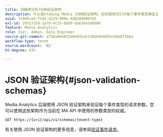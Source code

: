 ```yaml
---
title: 流媒体分析JSON验证架构
description: 什么是Staming Media JSON验证架构，如何使用它们为每个事件类型确定正确的请求正文参数。
uuid: 7c9d5ce4-f5d2-4129-900e-4d02800907d1
exl-id: 2931715d-2e7d-4c15-8569-da63b43d6006
feature: Media Analytics
role: User, Admin, Data Engineer
source-git-commit: a73ba98e025e0a915a5136bb9e0d5bcbde875b0a
workflow-type: tm+mt
source-wordcount: '82'
ht-degree: 63%

---
```


# JSON 验证架构{#json-validation-schemas}

Media Analytics 后端使用 JSON 验证架构来验证每个事件类型的请求参数。您可以使用这些架构作为当前在 MA API 中使用的参数类型的权威。

`GET https://{uri}/api/v1/schemas/{event-type}`

有关使用 JSON 验证架构的更多信息，请参阅[验证事件请求](../mc-api-impl/mc-api-validate-reqs.md)。
